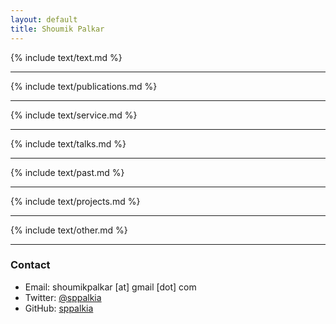 ```yaml
---
layout: default
title: Shoumik Palkar
---
```


{% include text/text.md %}
<hr>


{% include text/publications.md %}
<hr>
{% include text/service.md %}
<hr>
{% include text/talks.md %}
<hr>
{% include text/past.md %}
<hr>
{% include text/projects.md %}
<hr>
{% include text/other.md %}
<hr>

### Contact

* Email: shoumikpalkar [at] gmail [dot] com
* Twitter: [@sppalkia](https://www.twitter.com/sppalkia)
* GitHub: [sppalkia](https://github.com/sppalkia)
